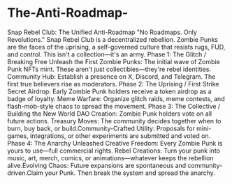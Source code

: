 # The-Anti-Roadmap-
​Snap Rebel Club: The Unified Anti-Roadmap
​"No Roadmaps. Only Revolutions."
​Snap Rebel Club is a decentralized rebellion. Zombie Punks are the faces of the uprising, a self-governed culture that resists rugs, FUD, and control. This isn't a collection—it's an army.
​Phase 1: The Glitch / Breaking Free
​Unleash the First Zombie Punks: The initial wave of Zombie Punk NFTs mint. These aren't just collectibles—they're rebel identities.
​Community Hub: Establish a presence on X, Discord, and Telegram. The first true believers rise as moderators.
​Phase 2: The Uprising / First Strike
​Secret Airdrop: Early Zombie Punk holders receive a token airdrop as a badge of loyalty.
​Meme Warfare: Organize glitch raids, meme contests, and flash-mob-style chaos to spread the movement.
​Phase 3: The Collective / Building the New World
​DAO Creation: Zombie Punk holders vote on all future actions.
​Treasury Moves: The community decides together when to burn, buy back, or build.
​Community-Crafted Utility: Proposals for mini-games, integrations, or other experiments are submitted and voted on.
​Phase 4: The Anarchy Unleashed
​Creative Freedom: Every Zombie Punk is yours to use—full commercial rights.
​Rebel Creations: Turn your punk into music, art, merch, comics, or animations—whatever keeps the rebellion alive.
​Evolving Chaos: Future expansions are spontaneous and community-driven.
​Claim your Punk. Then break the system and spread the anarchy.
